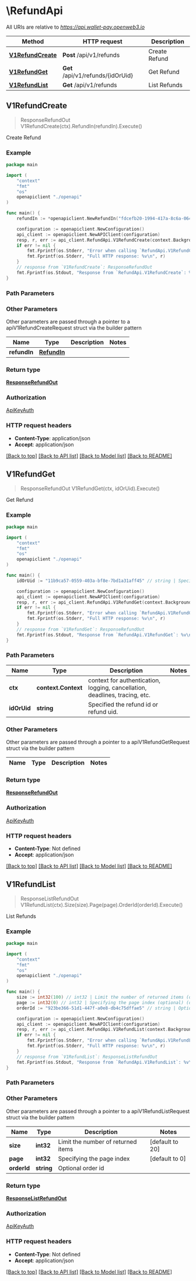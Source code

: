 # \RefundApi

All URIs are relative to *https://api.wallet-pay.openweb3.io*

Method | HTTP request | Description
------------- | ------------- | -------------
[**V1RefundCreate**](RefundApi.md#V1RefundCreate) | **Post** /api/v1/refunds | Create Refund
[**V1RefundGet**](RefundApi.md#V1RefundGet) | **Get** /api/v1/refunds/{idOrUid} | Get Refund
[**V1RefundList**](RefundApi.md#V1RefundList) | **Get** /api/v1/refunds | List Refunds



## V1RefundCreate

> ResponseRefundOut V1RefundCreate(ctx).RefundIn(refundIn).Execute()

Create Refund



### Example

```go
package main

import (
    "context"
    "fmt"
    "os"
    openapiclient "./openapi"
)

func main() {
    refundIn := *openapiclient.NewRefundIn("fdcefb20-1994-417a-8c6a-0648b841c266", "123450000") // RefundIn | 

    configuration := openapiclient.NewConfiguration()
    api_client := openapiclient.NewAPIClient(configuration)
    resp, r, err := api_client.RefundApi.V1RefundCreate(context.Background()).RefundIn(refundIn).Execute()
    if err != nil {
        fmt.Fprintf(os.Stderr, "Error when calling `RefundApi.V1RefundCreate``: %v\n", err)
        fmt.Fprintf(os.Stderr, "Full HTTP response: %v\n", r)
    }
    // response from `V1RefundCreate`: ResponseRefundOut
    fmt.Fprintf(os.Stdout, "Response from `RefundApi.V1RefundCreate`: %v\n", resp)
}
```

### Path Parameters



### Other Parameters

Other parameters are passed through a pointer to a apiV1RefundCreateRequest struct via the builder pattern


Name | Type | Description  | Notes
------------- | ------------- | ------------- | -------------
 **refundIn** | [**RefundIn**](RefundIn.md) |  | 

### Return type

[**ResponseRefundOut**](ResponseRefundOut.md)

### Authorization

[ApiKeyAuth](../README.md#ApiKeyAuth)

### HTTP request headers

- **Content-Type**: application/json
- **Accept**: application/json

[[Back to top]](#) [[Back to API list]](../README.md#documentation-for-api-endpoints)
[[Back to Model list]](../README.md#documentation-for-models)
[[Back to README]](../README.md)


## V1RefundGet

> ResponseRefundOut V1RefundGet(ctx, idOrUid).Execute()

Get Refund



### Example

```go
package main

import (
    "context"
    "fmt"
    "os"
    openapiclient "./openapi"
)

func main() {
    idOrUid := "11b9ca57-0559-403a-bf8e-7bd1a31aff45" // string | Specified the refund id or refund uid.

    configuration := openapiclient.NewConfiguration()
    api_client := openapiclient.NewAPIClient(configuration)
    resp, r, err := api_client.RefundApi.V1RefundGet(context.Background(), idOrUid).Execute()
    if err != nil {
        fmt.Fprintf(os.Stderr, "Error when calling `RefundApi.V1RefundGet``: %v\n", err)
        fmt.Fprintf(os.Stderr, "Full HTTP response: %v\n", r)
    }
    // response from `V1RefundGet`: ResponseRefundOut
    fmt.Fprintf(os.Stdout, "Response from `RefundApi.V1RefundGet`: %v\n", resp)
}
```

### Path Parameters


Name | Type | Description  | Notes
------------- | ------------- | ------------- | -------------
**ctx** | **context.Context** | context for authentication, logging, cancellation, deadlines, tracing, etc.
**idOrUid** | **string** | Specified the refund id or refund uid. | 

### Other Parameters

Other parameters are passed through a pointer to a apiV1RefundGetRequest struct via the builder pattern


Name | Type | Description  | Notes
------------- | ------------- | ------------- | -------------


### Return type

[**ResponseRefundOut**](ResponseRefundOut.md)

### Authorization

[ApiKeyAuth](../README.md#ApiKeyAuth)

### HTTP request headers

- **Content-Type**: Not defined
- **Accept**: application/json

[[Back to top]](#) [[Back to API list]](../README.md#documentation-for-api-endpoints)
[[Back to Model list]](../README.md#documentation-for-models)
[[Back to README]](../README.md)


## V1RefundList

> ResponseListRefundOut V1RefundList(ctx).Size(size).Page(page).OrderId(orderId).Execute()

List Refunds



### Example

```go
package main

import (
    "context"
    "fmt"
    "os"
    openapiclient "./openapi"
)

func main() {
    size := int32(100) // int32 | Limit the number of returned items (optional) (default to 20)
    page := int32(0) // int32 | Specifying the page index (optional) (default to 0)
    orderId := "923be366-51d1-447f-a0e8-db4c75dffae5" // string | Optional order id (optional)

    configuration := openapiclient.NewConfiguration()
    api_client := openapiclient.NewAPIClient(configuration)
    resp, r, err := api_client.RefundApi.V1RefundList(context.Background()).Size(size).Page(page).OrderId(orderId).Execute()
    if err != nil {
        fmt.Fprintf(os.Stderr, "Error when calling `RefundApi.V1RefundList``: %v\n", err)
        fmt.Fprintf(os.Stderr, "Full HTTP response: %v\n", r)
    }
    // response from `V1RefundList`: ResponseListRefundOut
    fmt.Fprintf(os.Stdout, "Response from `RefundApi.V1RefundList`: %v\n", resp)
}
```

### Path Parameters



### Other Parameters

Other parameters are passed through a pointer to a apiV1RefundListRequest struct via the builder pattern


Name | Type | Description  | Notes
------------- | ------------- | ------------- | -------------
 **size** | **int32** | Limit the number of returned items | [default to 20]
 **page** | **int32** | Specifying the page index | [default to 0]
 **orderId** | **string** | Optional order id | 

### Return type

[**ResponseListRefundOut**](ResponseListRefundOut.md)

### Authorization

[ApiKeyAuth](../README.md#ApiKeyAuth)

### HTTP request headers

- **Content-Type**: Not defined
- **Accept**: application/json

[[Back to top]](#) [[Back to API list]](../README.md#documentation-for-api-endpoints)
[[Back to Model list]](../README.md#documentation-for-models)
[[Back to README]](../README.md)

